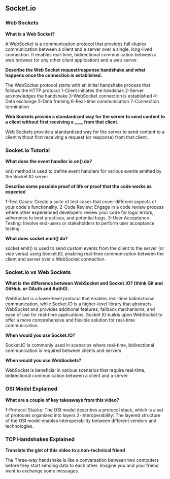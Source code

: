 ## Socket.io

### Web Sockets

**What is a Web Socket?**

A WebSocket is a communication protocol that provides full-duplex communication between a client and a server over a single, long-lived connection. It enables real-time, bidirectional communication between a web browser (or any other client application) and a web server.

**Describe the Web Socket request/response handshake and what happens once the connection is established.**

The WebSocket protocol starts with an initial handshake process that follows the HTTP protocol
1-Client initiates the handshak
2-Server acknowledges the handshake
3-WebSocket connection is established
4-Data exchange
5-Data framing
6-Real-time communication
7-Connection termination

**Web Sockets provide a standardized way for the server to send content to a client without first receiving a ____ from that client.**

Web Sockets provide a standardized way for the server to send content to a client without first receiving a request (or response) from that client.

### Socket.io Tutorial

**What does the event handler io.on() do?**

on() method is used to define event handlers for various events emitted by the Socket.IO server

**Describe some possible proof of life or proof that the code works as expected**

1-Test Cases: Create a suite of test cases that cover different aspects of your code's functionality.
2-Code Review: Engage in a code review process where other experienced developers review your code for logic errors, adherence to best practices, and potential bugs.
3-User Acceptance Testing: Involve end-users or stakeholders to perform user acceptance testing.

**What does socket.emit() do?**

socket.emit() is used to send custom events from the client to the server (or vice versa) using Socket.IO, enabling real-time communication between the client and server over a WebSocket connection.

### Socket.io vs Web Sockets

**What is the difference between WebSocket and Socket.IO? (think Git and GitHub, or OAuth and Auth0).**

WebSocket is a lower-level protocol that enables real-time bidirectional communication, while Socket.IO is a higher-level library that abstracts WebSocket and provides additional features, fallback mechanisms, and ease of use for real-time applications. Socket.IO builds upon WebSocket to offer a more comprehensive and flexible solution for real-time communication.

**When would you use Socket.IO?**

Socket.IO is commonly used in scenarios where real-time, bidirectional communication is required between clients and servers

**When would you use WebSockets?**

WebSocket is beneficial in various scenarios that require real-time, bidirectional communication between a client and a server.

### OSI Model Explained

**What are a couple of key takeaways from this video?**

1-Protocol Stacks: The OSI model describes a protocol stack, which is a set of protocols organized into layers
2-Interoperability: The layered structure of the OSI model enables interoperability between different vendors and technologies.

### TCP Handshakes Explained

**Translate the gist of this video to a non-technical friend**

The Three-way handshake is like a conversation between two computers before they start sending data to each other. Imagine you and your friend want to exchange some messages.
